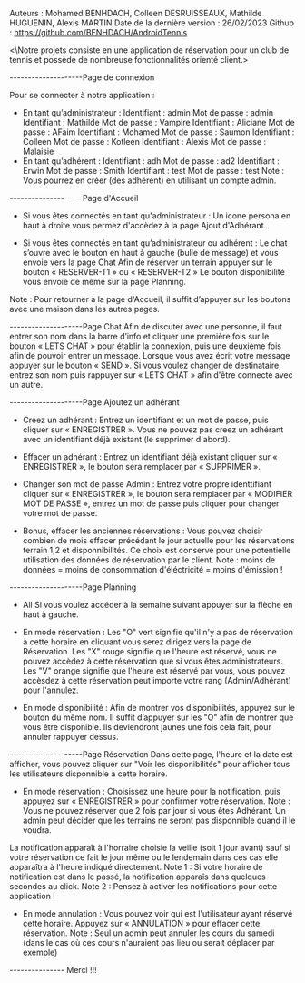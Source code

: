 Auteurs : Mohamed BENHDACH, Colleen DESRUISSEAUX, Mathilde HUGUENIN, Alexis MARTIN
Date de la dernière version : 26/02/2023
Github : https://github.com/BENHDACH/AndroidTennis

<\Notre projets consiste en une application de réservation pour un club de tennis et possède de nombreuse fonctionnalités orienté client.>

--------------------Page de connexion

Pour se connecter à notre application :
* En tant qu’administrateur :
Identifiant : admin         Mot de passe : admin
Identifiant : Mathilde 	    Mot de passe : Vampire
Identifiant : Aliciane      Mot de passe : AFaim
Identifiant : Mohamed 	    Mot de passe : Saumon
Identifiant : Colleen     	Mot de passe : Kotleen
Identifiant : Alexis	    Mot de passe : Malaisie
* En tant qu’adhérent :
Identifiant : adh	        Mot de passe : ad2
Identifiant : Erwin	        Mot de passe : Smith
Identifiant : test          Mot de passe : test
Note : Vous pourrez en créer (des adhérent) en utilisant un compte admin.

--------------------Page d'Accueil 
* Si vous êtes connectés en tant qu'administrateur : 
Un icone persona en haut à droite vous permez d'accèdez à la page Ajout d'Adhérant.

* Si vous êtes connectés en tant qu’administrateur ou adhérent :
Le chat s’ouvre avec le bouton en haut à gauche (bulle de message) et vous envoie vers la page Chat
Afin de réserver un terrain appuyer sur le bouton « RESERVER-T1 » ou « RESERVER-T2 »
Le bouton disponibilité vous envoie de même sur la page Planning.


Note : Pour retourner à la page d'Accueil, il suffit d’appuyer sur les boutons avec une maison dans les autres pages.

--------------------Page Chat
Afin de discuter avec une personne, il faut entrer son nom dans la barre d’info et cliquer une première fois sur le bouton « LETS CHAT » pour établir la connexion, puis une deuxième fois afin de pouvoir entrer un message. Lorsque vous avez écrit votre message appuyer sur le bouton « SEND ». 
Si vous voulez changer de destinataire, entrez son nom puis rappuyer sur « LETS CHAT » afin d'être connecté avec un autre. 

--------------------Page Ajoutez un adhérant
* Creez un adhérant :
Entrez un identifiant et un mot de passe, puis cliquer sur « ENREGISTRER ». 
Vous ne pouvez pas creez un adhérant avec un identifiant déjà existant (le supprimer d'abord).

* Effacer un adhérant : 
Entrez un identifiant déjà existant cliquer sur « ENREGISTRER », le bouton sera remplacer par « SUPPRIMER ».

* Changer son mot de passe Admin :
Entrez votre propre identtifiant cliquer sur « ENREGISTRER », le bouton sera remplacer par « MODIFIER MOT DE PASSE », entrez un mot de passe puis cliquer pour changer votre mot de passe.

* Bonus, effacer les anciennes réservations :
Vous pouvez choisir combien de mois effacer précédant le jour actuelle pour les réservations terrain 1,2 et disponnibilités. 
Ce choix est conservé pour une potentielle utilisation des données de réservation par le client. 
Note : moins de données = moins de consommation d'éléctricité = moins d'émission !


--------------------Page Planning
* All 
Si vous voulez accéder à la semaine suivant appuyer sur la flèche en haut à gauche. 

* En mode réservation : 
Les "O" vert signifie qu'il n'y a pas de réservation à cette horaire en cliquant vous serez dirigez vers la page de Réservation.
Les "X" rouge signifie que l'heure est réservé, vous ne pouvez accèdez à cette réservation que si vous êtes administrateurs.
Les "V" orange signifie que l'heure est réservé par vous, vous pouvez accèsdez à cette réservation peut importe votre rang (Admin/Adhérant) pour l'annulez.


* En mode disponibilité : 
Afin de montrer vos disponibilités, appuyez sur le bouton du même nom. Il suffit d’appuyer sur les "O" afin de montrer que vous être disponible. Ils deviendront jaunes une fois cela fait, pour annuler rappuyer dessus. 


--------------------Page Réservation
Dans cette page, l'heure et la date est afficher, vous pouvez cliquer sur "Voir les disponibilités" pour afficher tous les utilisateurs disponnible à cette horaire.

* En mode réservation : 
Choisissez une heure pour la notification, puis appuyez sur « ENREGISTRER » pour confirmer votre réservation.
Note : Vous ne pouvez réserver que 2 fois par jour si vous êtes Adhérant. Un admin peut décider que les terrains ne seront pas disponnible quand il le voudra.

La notification apparaît à l'horraire choisie la veille (soit 1 jour avant) sauf si votre réservation ce fait le jour même ou le lendemain dans ces cas elle apparaîtra à l'heure indiqué directement.
Note 1 : Si votre horaire de notification est dans le passé, la notification apparaîs dans quelques secondes au click.
Note 2 : Pensez à activer les notifications pour cette application !

* En mode annulation :
Vous pouvez voir qui est l'utilisateur ayant réservé cette horaire. 
Appuyez sur « ANNULATION » pour effacer cette réservation. 
Note : Seul un admin peut annuler les cours du samedi (dans le cas où ces cours n'auraient pas lieu ou serait déplacer par exemple)

--------------- Merci !!!





